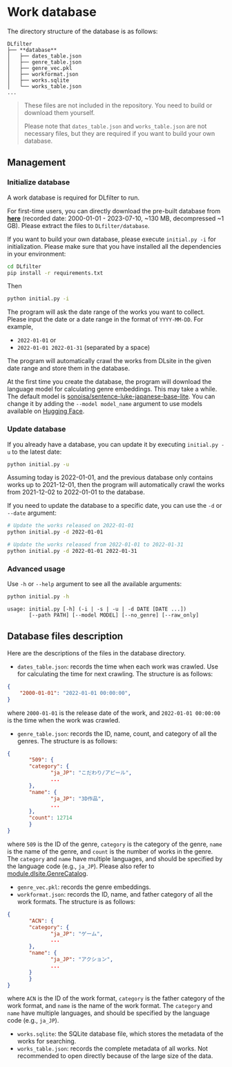 # Work database
The directory structure of the database is as follows:
```
DLfilter
├── **database**
│   ├── dates_table.json
│   ├── genre_table.json
│   ├── genre_vec.pkl
│   ├── workformat.json
│   ├── works.sqlite
│   └── works_table.json
...
```
> These files are not included in the repository. You need to build or download them yourself.
>
> Please note that `dates_table.json` and `works_table.json` are not necessary files, but they are required if you want to build your own database.

## Management
### Initialize database
A work database is required for DLfilter to run. 

For first-time users, you can directly download the pre-built database from **[here](https://drive.google.com/file/d/1Jod-iFufGW3lIyqttlws9hOqK4k79ha8/view?usp=sharing)** (recorded date: 2000-01-01 - 2023-07-10, ~130 MB, decompressed ~1 GB). Please extract the files to `DLfilter/database`.

If you want to build your own database, please execute `initial.py -i` for initialization. Please make sure that you have installed all the dependencies in your environment:
```bash
cd DLfilter
pip install -r requirements.txt
```
Then
```bash
python initial.py -i
```
The program will ask the date range of the works you want to collect. Please input the date or a date range in the format of `YYYY-MM-DD`. For example, 
- `2022-01-01` or
- `2022-01-01 2022-01-31` (separated by a space)

The program will automatically crawl the works from DLsite in the given date range and store them in the database.

At the first time you create the database, the program will download the language model for calculating genre embeddings. This may take a while. The default model is [sonoisa/sentence-luke-japanese-base-lite](https://huggingface.co/sonoisa/sentence-luke-japanese-base-lite). You can change it by adding the `--model model_name` argument to use models available on [Hugging Face](https://huggingface.co/models).

### Update database
If you already have a database, you can update it by executing `initial.py -u` to the latest date:
```bash
python initial.py -u
```
Assuming today is 2022-01-01, and the previous database only contains works up to 2021-12-01, then the program will automatically crawl the works from 2021-12-02 to 2022-01-01 to the database.

If you need to update the database to a specific date, you can use the `-d` or `--date` argument:
```bash
# Update the works released on 2022-01-01
python initial.py -d 2022-01-01

# Update the works released from 2022-01-01 to 2022-01-31
python initial.py -d 2022-01-01 2022-01-31
```

### Advanced usage
Use `-h` or `--help` argument to see all the available arguments:
```bash
python initial.py -h
```
```
usage: initial.py [-h] (-i | -s | -u | -d DATE [DATE ...]) 
       [--path PATH] [--model MODEL] [--no_genre] [--raw_only]
```

## Database files description
Here are the descriptions of the files in the database directory.
- `dates_table.json`: records the time when each work was crawled. Use for calculating the time for next crawling. The structure is as follows:
```json
{
    "2000-01-01": "2022-01-01 00:00:00",
}
```
where `2000-01-01` is the release date of the work, and `2022-01-01 00:00:00` is the time when the work was crawled.

- `genre_table.json`: records the ID, name, count, and category of all the genres. The structure is as follows:
```json
{
       "509": {
       "category": {
              "ja_JP": "こだわり/アピール",
              ...
       },
       "name": {
              "ja_JP": "3D作品",
              ...
       },
       "count": 12714
       }
}
```
where `509` is the ID of the genre, `category` is the category of the genre, `name` is the name of the genre, and `count` is the number of works in the genre. The `category` and `name` have multiple languages, and should be specified by the language code (e.g., `ja_JP`). Please also refer to [module.dlsite.GenreCatalog](../module/dlsite.py).

- `genre_vec.pkl`: records the genre embeddings. 
- `workformat.json`: records the ID, name, and father category of all the work formats. The structure is as follows:
```json
{
       "ACN": {
       "category": { 
              "ja_JP": "ゲーム",
              ...
       },
       "name": {
              "ja_JP": "アクション",
              ...
       }
       }
}
```
where `ACN` is the ID of the work format, `category` is the father category of the work format, and `name` is the name of the work format. The `category` and `name` have multiple languages, and should be specified by the language code (e.g., `ja_JP`). 

- `works.sqlite`: the SQLite database file, which stores the metadata of the works for searching. 
- `works_table.json`: records the complete metadata of all works. Not recommended to open directly because of the large size of the data.